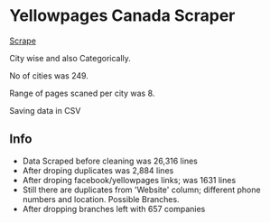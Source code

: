 # Yellowpages Canada Scraper
[Scrape](https://www.yellowpages.ca/)

City wise and also Categorically.

No of cities was 249.

Range of pages scaned per city was 8.

Saving data in CSV

## Info
- Data Scraped before cleaning was 26,316 lines
- After droping duplicates was 2,884 lines
- After droping facebook/yellowpages links; was 1631 lines
- Still there are duplicates from 'Website' column; different phone numbers and
  location. Possible Branches.
- After dropping branches left with 657 companies 
